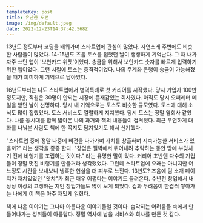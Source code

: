 ```yaml
---
templateKey: post
title: 유난한 도전
image: /img/default.jpeg
date: 2022-12-23T14:37:42.568Z
---
```

13년도 정도부터 코딩을 배워가며 스타트업에 관심이 많았다. 자연스레 주변에도 비슷한 사람들이 많았다. 14-15년도 즈음 토스를 접했던 날이 생생하게 기억난다. 그 때 내가 자주 쓰던 앱이 '보안카드 위젯'이었다. 송금을 위해서 보안카드 숫자를 빠르게 입력하기 위한 앱이었다. 그런 시절에 토스는 충격적이었다. 나의 주계좌 은행이 송금이 가능해졌을 때가 희미하게 기억으로 남아있다. 

16년도부터는 나도 스타트업에서 병역특례로 첫 커리어를 시작했다. 당시 가입자 100만정도지만, 직원은 30명이 안되는 시장에 존재감있는 회사였다. 아직도 당시 오퍼레터 메일을 받던 날이 선명하다. 당시 내 기억으로는 토스도 비슷한 규모였다. 토스에 대해 소식도 많이 접했었다. 토스 서비스도 열렬하게 지지했다. 당시 토스는 정말 옆회사 같았다. 나름 동시대를 함께 밟아온 나의 과거와 책의 내용들이 겹쳐졌다. 최근 우연하게 대화를 나눠본 사람도 책에 한 꼭지도 담겨있기도 해서 신기했다. 

"스타트업 중에 정말 나중에 비전을 다가가며 가치를 창출하며 지속가능한 서비스가 있을까?" 라는 생각을 종종 한다. "창업은 절벽에서 뛰어내려 추락하는 동안 땅에 부딪치기 전에 비행기를 조립하는 것이다." 라는 유명한 말이 있다. 커리어 초반엔 다수의 기업들이 정말 멋진 비행기를 만들거라 생각했었다. 그런데 스타트업에 오래는 아니지만 어느정도 시간을 보내보니 냉혹한 현실을 더 피부로 느낀다. 13년도? 즈음에 팀 소개 페이지가 재치있었던 "왓챠"가 최근 매우 어렵다는 이야기도 들려온다. 수년전 창업해서 내 상상 이상의 고생하는 지인 창업가들도 많이 보게 되었다. 겁과 두려움이 한겹씩 쌓아가는 나에게 이 책은 아주 재밌게 읽혔다.

책에 나온 이야기는 그나마 아름다운 이야기들일 것이다. 숨막히는 어려움들 속에서 만들어나가는 성취들이 아름답다. 정말 역사에 남을 서비스와 회사를 만든 것 같다.